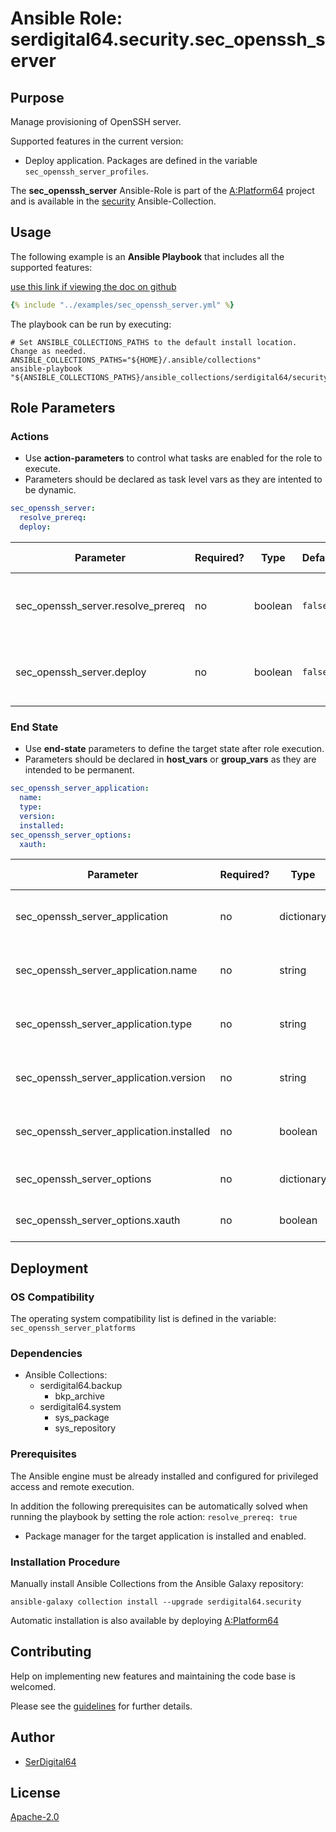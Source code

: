 # Ansible Role: serdigital64.security.sec_openssh_server

## Purpose

Manage provisioning of OpenSSH server.

Supported features in the current version:

- Deploy application. Packages are defined in the variable `sec_openssh_server_profiles`.

The **sec_openssh_server** Ansible-Role is part of the [A:Platform64](https://github.com/aplatform64/aplatform64) project and is available in the [security](https://aplatform64.readthedocs.io/en/latest/collections/security) Ansible-Collection.

## Usage

The following example is an **Ansible Playbook** that includes all the supported features:

[use this link if viewing the doc on github](https://github.com/aplatform64/security/blob/main/playbooks/sec_openssh_server.yml)

```yaml
{% include "../examples/sec_openssh_server.yml" %}
```

The playbook can be run by executing:

```shell
# Set ANSIBLE_COLLECTIONS_PATHS to the default install location. Change as needed.
ANSIBLE_COLLECTIONS_PATHS="${HOME}/.ansible/collections"
ansible-playbook "${ANSIBLE_COLLECTIONS_PATHS}/ansible_collections/serdigital64/security/playbooks/sec_openssh_server.yml"
```

## Role Parameters

### Actions

- Use **action-parameters** to control what tasks are enabled for the role to execute.
- Parameters should be declared as task level vars as they are intented to be dynamic.

```yaml
sec_openssh_server:
  resolve_prereq:
  deploy:
```

| Parameter                         | Required? | Type    | Default | Purpose / Value                            |
| --------------------------------- | --------- | ------- | ------- | ------------------------------------------ |
| sec_openssh_server.resolve_prereq | no        | boolean | `false` | Enable automatic resolution of prequisites |
| sec_openssh_server.deploy         | no        | boolean | `false` | Enable installation of application package |

### End State

- Use **end-state** parameters to define the target state after role execution.
- Parameters should be declared in **host_vars** or **group_vars** as they are intended to be permanent.

```yaml
sec_openssh_server_application:
  name:
  type:
  version:
  installed:
sec_openssh_server_options:
  xauth:
```

| Parameter                                | Required? | Type       | Default            | Purpose / Value                    |
| ---------------------------------------- | --------- | ---------- | ------------------ | ---------------------------------- |
| sec_openssh_server_application           | no        | dictionary |                    | Set application package end state  |
| sec_openssh_server_application.name      | no        | string     | `"openssh_server"` | Select application package name    |
| sec_openssh_server_application.type      | no        | string     | `"distro"`         | Select application package type    |
| sec_openssh_server_application.version   | no        | string     | `"latest"`         | Select application package version |
| sec_openssh_server_application.installed | no        | boolean    | `true`             | Set application package end state  |
| sec_openssh_server_options               | no        | dictionary |                    | Select optional components         |
| sec_openssh_server_options.xauth         | no        | boolean    | `false`            | Enable XAuth support               |

## Deployment

### OS Compatibility

The operating system compatibility list is defined in the variable: `sec_openssh_server_platforms`

### Dependencies

- Ansible Collections:
  - serdigital64.backup
    - bkp_archive
  - serdigital64.system
    - sys_package
    - sys_repository

### Prerequisites

The Ansible engine must be already installed and configured for privileged access and remote execution.

In addition the following prerequisites can be automatically solved when running the playbook by setting the role action: `resolve_prereq: true`

- Package manager for the target application is installed and enabled.

### Installation Procedure

Manually install Ansible Collections from the Ansible Galaxy repository:

```shell
ansible-galaxy collection install --upgrade serdigital64.security
```

Automatic installation is also available by deploying [A:Platform64](https://aplatform64.readthedocs.io/en/latest/#deployment)

## Contributing

Help on implementing new features and maintaining the code base is welcomed.

Please see the [guidelines](https://aplatform64.readthedocs.io/en/latest/CONTRIBUTING) for further details.

## Author

- [SerDigital64](https://serdigital64.github.io/)

## License

[Apache-2.0](https://www.apache.org/licenses/LICENSE-2.0.txt)
